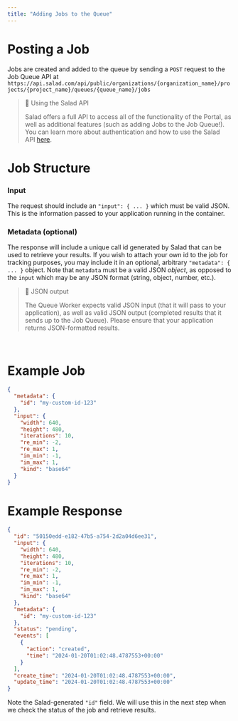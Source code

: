 ```yaml
---
title: "Adding Jobs to the Queue"
---
```


# Posting a Job

Jobs are created and added to the queue by sending a `POST` request to the Job Queue API at `https://api.salad.com/api/public/organizations/{organization_name}/projects/{project_name}/queues/{queue_name}/jobs`

> 📘 Using the Salad API
>
> Salad offers a full API to access all of the functionality of the Portal, as well as additional features (such as adding Jobs to the Job Queue!). You can learn more about authentication and how to use the Salad API [here](https://docs.salad.com/reference/api-reference).

# Job Structure

### Input

The request should include an `"input": { ... }` which must be valid JSON. This is the information passed to your application running in the container.

### Metadata (optional)

The response will include a unique call id generated by Salad that can be used to retrieve your results. If you wish to attach your own id to the job for tracking purposes, you may include it in an optional, arbitrary `"metadata": { ... }` object. Note that `metadata` must be a valid JSON _object_, as opposed to the `input` which may be any JSON format (string, object, number, etc.).

> 📘 JSON output
>
> The Queue Worker expects valid JSON input (that it will pass to your application), as well as valid JSON output (completed results that it sends up to the Job Queue). Please ensure that your application returns JSON-formatted results.

<br />

# Example Job

```json
{
  "metadata": {
    "id": "my-custom-id-123"
  },
  "input": {
    "width": 640,
    "height": 480,
    "iterations": 10,
    "re_min": -2,
    "re_max": 1,
    "im_min": -1,
    "im_max": 1,
    "kind": "base64"
  }
}
```

# Example Response

```json
{
  "id": "50150edd-e182-47b5-a754-2d2a04d6ee31",
  "input": {
    "width": 640,
    "height": 480,
    "iterations": 10,
    "re_min": -2,
    "re_max": 1,
    "im_min": -1,
    "im_max": 1,
    "kind": "base64"
  },
  "metadata": {
    "id": "my-custom-id-123"
  },
  "status": "pending",
  "events": [
    {
      "action": "created",
      "time": "2024-01-20T01:02:48.4787553+00:00"
    }
  ],
  "create_time": "2024-01-20T01:02:48.4787553+00:00",
  "update_time": "2024-01-20T01:02:48.4787553+00:00"
}
```

Note the Salad-generated `"id"` field. We will use this in the next step when we check the status of the job and retrieve results.
